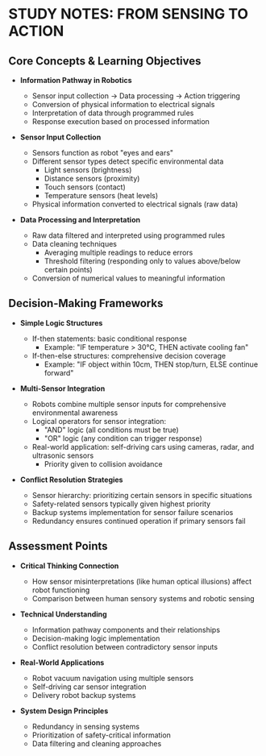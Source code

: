 # STUDY NOTES: FROM SENSING TO ACTION

## Core Concepts & Learning Objectives
* **Information Pathway in Robotics**
  * Sensor input collection → Data processing → Action triggering
  * Conversion of physical information to electrical signals
  * Interpretation of data through programmed rules
  * Response execution based on processed information

* **Sensor Input Collection**
  * Sensors function as robot "eyes and ears"
  * Different sensor types detect specific environmental data
    * Light sensors (brightness)
    * Distance sensors (proximity)
    * Touch sensors (contact)
    * Temperature sensors (heat levels)
  * Physical information converted to electrical signals (raw data)

* **Data Processing and Interpretation**
  * Raw data filtered and interpreted using programmed rules
  * Data cleaning techniques
    * Averaging multiple readings to reduce errors
    * Threshold filtering (responding only to values above/below certain points)
  * Conversion of numerical values to meaningful information

## Decision-Making Frameworks

* **Simple Logic Structures**
  * If-then statements: basic conditional response
    * Example: "IF temperature > 30°C, THEN activate cooling fan"
  * If-then-else structures: comprehensive decision coverage
    * Example: "IF object within 10cm, THEN stop/turn, ELSE continue forward"

* **Multi-Sensor Integration**
  * Robots combine multiple sensor inputs for comprehensive environmental awareness
  * Logical operators for sensor integration:
    * "AND" logic (all conditions must be true)
    * "OR" logic (any condition can trigger response)
  * Real-world application: self-driving cars using cameras, radar, and ultrasonic sensors
    * Priority given to collision avoidance

* **Conflict Resolution Strategies**
  * Sensor hierarchy: prioritizing certain sensors in specific situations
  * Safety-related sensors typically given highest priority
  * Backup systems implementation for sensor failure scenarios
  * Redundancy ensures continued operation if primary sensors fail

## Assessment Points

* **Critical Thinking Connection**
  * How sensor misinterpretations (like human optical illusions) affect robot functioning
  * Comparison between human sensory systems and robotic sensing

* **Technical Understanding**
  * Information pathway components and their relationships
  * Decision-making logic implementation
  * Conflict resolution between contradictory sensor inputs

* **Real-World Applications**
  * Robot vacuum navigation using multiple sensors
  * Self-driving car sensor integration
  * Delivery robot backup systems

* **System Design Principles**
  * Redundancy in sensing systems
  * Prioritization of safety-critical information
  * Data filtering and cleaning approaches